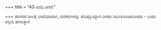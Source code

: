 +++
title = "43 ಅವಧಿ ತೀರಲಿ"

+++
ಹೆಂಗಸರ ಶೀಲಕ್ಕೆ ಬಾಧೆಯಾದಾಗ, ದನಕರುಗಳನ್ನು ಹೊತ್ತೊಯ್ದಾಗ ವೀರರು ಸಹಿಸಿಕೊಂಡಿರಬಾರದು - ಎಂದು ರನ್ನನು ಹೇಳುತ್ತಾನೆ
